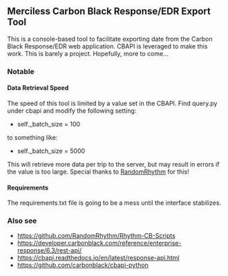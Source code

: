 ## Merciless Carbon Black Response/EDR Export Tool

This is a console-based tool to facilitate exporting date from the Carbon Black Response/EDR web application. CBAPI is leveraged to make this work. This is barely a project. Hopefully, more to come...

### Notable

#### Data Retrieval Speed
The speed of this tool is limited by a value set in the CBAPI. Find query.py under cbapi and modify the following setting:

* self._batch_size = 100

to something like:

* self._batch_size = 5000

This will retrieve more data per trip to the server, but may result in errors if the value is too large. Special thanks to [RandomRhythm](https://github.com/RandomRhythm) for this!

#### Requirements

The requirements.txt file is going to be a mess until the interface stabilizes.

### Also see

* https://github.com/RandomRhythm/Rhythm-CB-Scripts
* https://developer.carbonblack.com/reference/enterprise-response/6.3/rest-api/
* https://cbapi.readthedocs.io/en/latest/response-api.html
* https://github.com/carbonblack/cbapi-python


